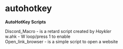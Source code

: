 # autohotkey
<b>AutoHotKey Scripts</b>

Discord_Macro - is a retard script created by <i>Haykler</i> </br>
w.ahk - W loop/press 1 to enable</br>
Open_link_browser - is a simple script to open a website


